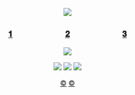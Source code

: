 <div align="center">
  
![](https://64.media.tumblr.com/319238d5e52d2d77b7bdbb01c22004c6/2f8147f8995e651b-28/s1280x1920/96f646d185bbc7a9c2e4f02949baa446846828db.pnj)

### [𝟏](https://rentry.co/HalovianSingerose)ㅤㅤ ㅤ ㅤ ㅤㅤ [𝟐](https://haloviansinger.atabook.org/)ㅤㅤ ㅤ ㅤ ㅤㅤ [𝟑](https://my.cbox.ws/HalovianSinger)

![](https://64.media.tumblr.com/c3c99785788c7168856c1959b666cff1/2f8147f8995e651b-36/s1280x1920/ee982d4905c7390512afdb8fed8665291412ad22.pnj)


![](https://64.media.tumblr.com/bc54e416d2892b09f4466e2e86eec4fd/070656713f2156a7-a3/s100x200/a6ffdd0a715225e38fef54fc7d2e6ad4e405806c.pnj) ![](https://64.media.tumblr.com/4251f53bcb680333e468c6ba1c28ee95/070656713f2156a7-ac/s100x200/1331270aa62754ea554af7c830f44938907558a5.pnj) ![](https://64.media.tumblr.com/3db87b26ad9f7560e2aac758365af536/070656713f2156a7-7e/s100x200/5b198a4865f60ad26183b6e3a9fab7818f8e0a30.pnj)

[©](https://www.tumblr.com/loneliestdoll) [©](https://github.com/FurinaTheFountain)
